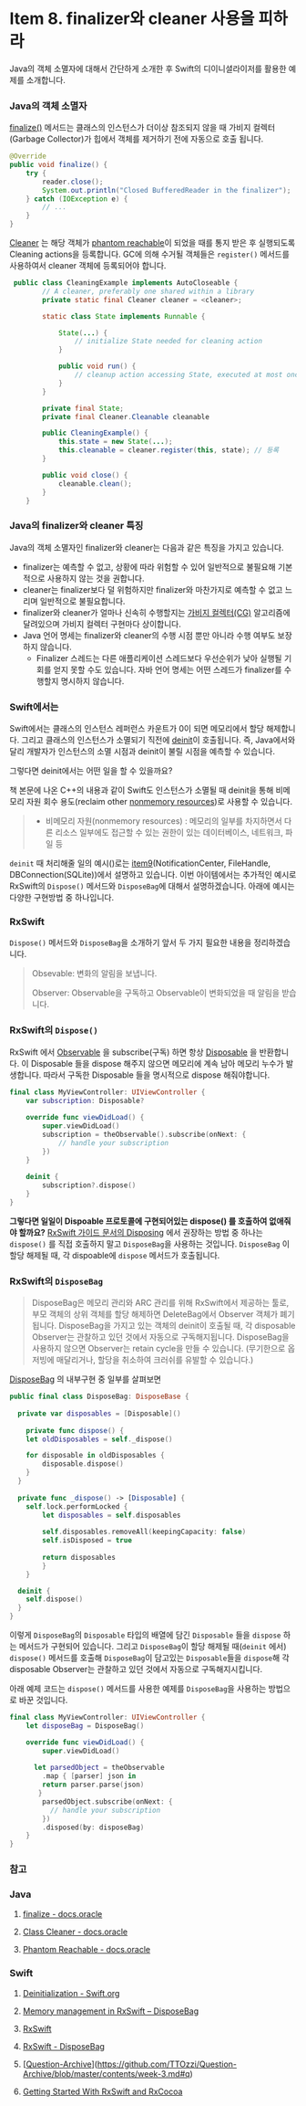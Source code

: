 # Item 8. finalizer와 cleaner 사용을 피하라



Java의 객체 소멸자에 대해서 간단하게 소개한 후 Swift의 디이니셜라이저를 활용한 예제를 소개합니다.

### Java의 객체 소멸자

[finalize()](https://docs.oracle.com/javase/9/docs/api/java/lang/Object.html#finalize--) 메서드는 클래스의 인스턴스가 더이상 참조되지 않을 때 가비지 컬렉터(Garbage Collector)가 힙에서 객체를 제거하기 전에 자동으로 호출 됩니다.

```java
@Override
public void finalize() {
    try {
        reader.close();
        System.out.println("Closed BufferedReader in the finalizer");
    } catch (IOException e) {
        // ...
    }
}
```

[Cleaner](https://docs.oracle.com/javase/9/docs/api/java/lang/ref/Cleaner.html) 는 해당 객체가 [phantom reachable](https://docs.oracle.com/javase/8/docs/api/java/lang/ref/PhantomReference.html)이 되었을 때를 통지 받은 후 실행되도록 Cleaning actions을 등록합니다. GC에 의해 수거될 객체들은 `register()` 메서드를 사용하여서 cleaner 객체에 등록되어야 합니다.

```java
 public class CleaningExample implements AutoCloseable {
        // A cleaner, preferably one shared within a library
        private static final Cleaner cleaner = <cleaner>;

        static class State implements Runnable {

            State(...) {
                // initialize State needed for cleaning action
            }

            public void run() {
                // cleanup action accessing State, executed at most once
            }
        }

        private final State;
        private final Cleaner.Cleanable cleanable

        public CleaningExample() {
            this.state = new State(...);
            this.cleanable = cleaner.register(this, state); // 등록
        }

        public void close() {
            cleanable.clean();
        }
    }
```



### Java의 finalizer와 cleaner 특징

Java의 객체 소멸자인 finalizer와 cleaner는 다음과 같은 특징을 가지고 있습니다.

* finalizer는 예측할 수 없고, 상황에 따라 위험할 수 있어 일반적으로 불필요해 기본적으로 사용하지 않는 것을 권합니다.
* cleaner는 finalizer보다 덜 위험하지만 finalizer와 마찬가지로 예측할 수 없고 느리며 일반적으로 불필요합니다.
* finalizer와 cleaner가 얼마나 신속히 수행할지는 [가비지 컬렉터(CG)](chapter2/item7.md) 알고리즘에 달려있으며 가비지 컬렉터 구현마다 상이합니다.
* Java 언어 명세는 finalizer와 cleaner의 수행 시점 뿐만 아니라 수행 여부도 보장하지 않습니다. 
  * Finalizer 스레드는 다른 애플리케이션 스레드보다 우선순위가 낮아 실행될 기회를 얻지 못할 수도 있습니다. 자바 언어 명세는 어떤 스레드가 finalizer를 수행할지 명시하지 않습니다.



### Swift에서는 

Swift에서는 클래스의 인스턴스 레퍼런스 카운트가 0이 되면 메모리에서 할당 해제합니다. 그리고 클래스의 인스턴스가 소멸되기 직전에 [deinit](https://docs.swift.org/swift-book/LanguageGuide/Deinitialization.html)이 호출됩니다. 즉, Java에서와 달리 개발자가 인스턴스의 소멸 시점과 deinit이 불릴 시점을 예측할 수 있습니다.

그렇다면 deinit에서는 어떤 일을 할 수 있을까요?

책 본문에 나온 C++의 내용과 같이  Swift도 인스턴스가 소멸될 때 deinit을 통해 비메모리 자원 회수 용도(reclaim other [nonmemory resources](https://stackoverflow.com/a/7037712))로 사용할 수 있습니다.

> * 비메모리 자원(nonmemory resources)
>   : 메모리의 일부를 차지하면서 다른 리소스 일부에도 접근할 수 있는 권한이 있는 데이터베이스, 네트워크, 파일 등 

`deinit` 때 처리해줄 일의 예시()로는 [item9](chapter2/item9.md)(NotificationCenter, FileHandle, DBConnection(SQLite))에서 설명하고 있습니다. 이번 아이템에서는 추가적인 예시로 RxSwift의 `Dispose()` 메서드와 `DisposeBag`에 대해서 설명하겠습니다. 아래에 예시는 다양한 구현방법 중 하나입니다.

### RxSwift

`Dispose()` 메서드와 `DisposeBag`을 소개하기 앞서 두 가지 필요한 내용을 정리하겠습니다.

> Obsevable: 변화의 알림을 보냅니다.
>
> Observer: Observable을 구독하고 Observable이 변화되었을 때 알림을 받습니다.
> 
> 
> 
> 

### RxSwift의 `Dispose()`

RxSwift 에서 [Observable](https://github.com/ReactiveX/RxSwift/blob/master/RxSwift/Observable.swift) 을 subscribe(구독) 하면 항상 [Disposable](https://github.com/ReactiveX/RxSwift/blob/master/RxSwift/Disposable.swift) 을 반환합니다. 이 Disposable 들을 dispose 해주지 않으면 메모리에 계속 남아 메모리 누수가 발생합니다. 따라서 구독한 Disposable 들을 명시적으로 dispose 해줘야합니다. 

```swift
final class MyViewController: UIViewController {
    var subscription: Disposable?
    
    override func viewDidLoad() {
        super.viewDidLoad()
        subscription = theObservable().subscribe(onNext: {
            // handle your subscription
        })
    }
    
    deinit {
        subscription?.dispose()
    }
}
```



**그렇다면 일일이 Dispoable 프로토콜에 구현되어있는 dispose() 를 호출하여 없애줘야 할까요?** [RxSwift 가이드 문서의 Disposing](https://github.com/ReactiveX/RxSwift/blob/master/Documentation/GettingStarted.md#disposing) 에서 권장하는 방법 중 하나는 `dispose()` 를 직접 호출하지 말고 `DisposeBag`을 사용하는 것입니다. `DisposeBag` 이 할당 해제될 때, 각 dispoable에 `dispose` 메서드가 호출됩니다. 

### RxSwift의 `DisposeBag`

> DisposeBag은 메모리 관리와 ARC 관리를 위해 RxSwift에서 제공하는 툴로, 부모 객체의 상위 객체를 할당 해제하면 DeleteBag에서 Observer 객체가 폐기됩니다. 
> DisposeBag을 가지고 있는 객체의 deinit이 호출될 때, 각 disposable Observer는 관찰하고 있던 것에서 자동으로 구독해지됩니다. DisposeBag을 사용하지 않으면 Observer는 retain cycle을 만들 수 있습니다. (무기한으로 옵저빙에 매달리거나, 할당을 취소하여 크러쉬를 유발할 수 있습니다.)

[DisposeBag](https://github.com/ReactiveX/RxSwift/blob/master/RxSwift/Disposables/DisposeBag.swift) 의 내부구현 중 일부를 살펴보면

```swift
public final class DisposeBag: DisposeBase {
  
  private var disposables = [Disposable]()
  
    private func dispose() {
    let oldDisposables = self._dispose()

    for disposable in oldDisposables {
        disposable.dispose()
    }
  }
  
  private func _dispose() -> [Disposable] {
    self.lock.performLocked {
        let disposables = self.disposables
            
        self.disposables.removeAll(keepingCapacity: false)
        self.isDisposed = true
            
        return disposables
        }
    }

  deinit {
    self.dispose()
  }
}
```

이렇게 `DisposeBag`의 `Disposable` 타입의 배열에 담긴 `Disposable` 들을 `dispose` 하는 메서드가 구현되어 있습니다. 그리고 `DisposeBag`이 할당 해제될 때(`deinit` 에서) `dispose()` 메서드를 호출해 `DisposeBag`이 담고있는 `Disposable`들을 `dispose`해 각 disposable Observer는 관찰하고 있던 것에서 자동으로 구독해지시킵니다.

아래 예제 코드는 `dispose()` 메서드를 사용한 예제를 `DisposeBag`을 사용하는 방법으로 바꾼 것입니다.

```swift
final class MyViewController: UIViewController {
    let disposeBag = DisposeBag()

    override func viewDidLoad() {
        super.viewDidLoad()
      
      let parsedObject = theObservable
        .map { [parser] json in
        return parser.parse(json)
       }
        parsedObject.subscribe(onNext: {
          // handle your subscription
        })
        .disposed(by: disposeBag)
    }
}
```



### 참고

### Java

1. [finalize - docs.oracle](https://docs.oracle.com/javase/9/docs/api/java/lang/Object.html#finalize--)

2. [Class Cleaner - docs.oracle](https://docs.oracle.com/javase/9/docs/api/java/lang/ref/Cleaner.html)

3. [Phantom Reachable - docs.oracle](https://docs.oracle.com/javase/8/docs/api/java/lang/ref/PhantomReference.html)

### Swift

1. [Deinitialization - Swift.org](https://docs.swift.org/swift-book/LanguageGuide/Deinitialization.html)

2. [Memory management in RxSwift – DisposeBag](http://adamborek.com/memory-managment-rxswift/)

3. [RxSwift](https://github.com/ReactiveX/RxSwift) 

4. [RxSwift - DisposeBag](https://github.com/ReactiveX/RxSwift/blob/main/RxSwift/Disposables/DisposeBag.swift)

5. [[Question-Archive](https://github.com/TTOzzi/Question-Archive)](https://github.com/TTOzzi/Question-Archive/blob/master/contents/week-3.md#q)

6. [Getting Started With RxSwift and RxCocoa](https://www.raywenderlich.com/1228891-getting-started-with-rxswift-and-rxcocoa)



